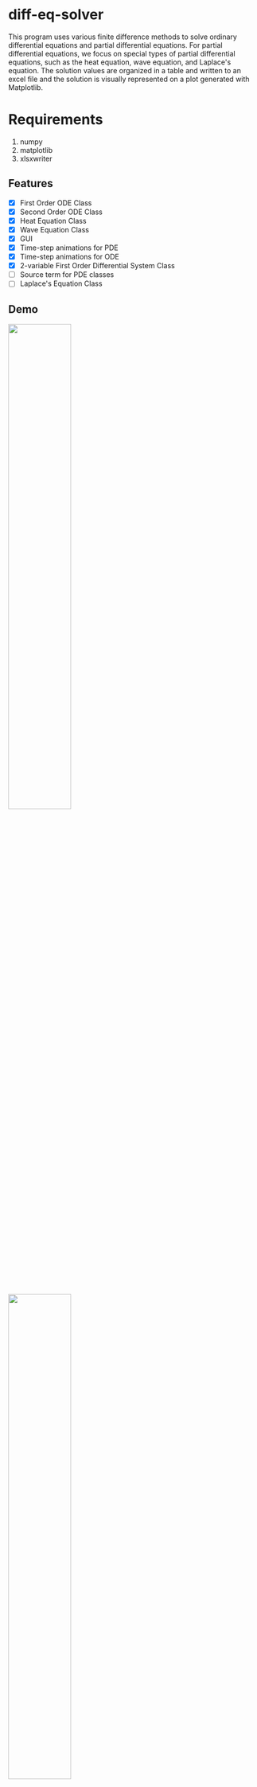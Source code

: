 # diff-eq-solver

This program uses various finite difference methods to solve ordinary differential equations and partial differential 
equations. For partial differential equations, we focus on special types of partial differential equations, such as the 
heat equation, wave equation, and Laplace's equation. The solution values are organized in a table and written to an 
excel file and the solution is visually represented on a plot generated with Matplotlib. 

# Requirements

1. numpy
2. matplotlib
3. xlsxwriter


## Features
- [x] First Order ODE Class
- [x] Second Order ODE Class
- [x] Heat Equation Class
- [x] Wave Equation Class
- [x] GUI
- [x] Time-step animations for PDE
- [x] Time-step animations for ODE
- [x] 2-variable First Order Differential System Class
- [ ] Source term for PDE classes
- [ ] Laplace's Equation Class

## Demo

<div>
  <img src="https://user-images.githubusercontent.com/46363213/88501115-590c5c80-cf7f-11ea-9f41-362780cccea1.PNG" width=50%>
  <img src="https://user-images.githubusercontent.com/46363213/88501119-59a4f300-cf7f-11ea-87bc-58dff16d4d0b.png" width=50%>
  <img src="https://user-images.githubusercontent.com/46363213/88501120-5a3d8980-cf7f-11ea-939b-13c9a4976c7a.gif" width=50%>
</div>
